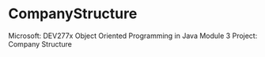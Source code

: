 # CompanyStructure
Microsoft: DEV277x Object Oriented Programming in Java Module 3 Project: Company Structure
